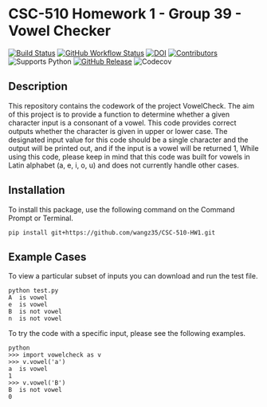 # CSC-510 Homework 1 - Group 39 - Vowel Checker
[![Build Status](https://app.travis-ci.com/wangz35/CSC-510-HW1.svg?branch=main)](https://app.travis-ci.com/wangz35/CSC-510-HW1)
<a href="https://github.com/wangz35/CSC-510-HW1/actions/workflows/<WORKFLOW_FILE>/badge.svg"><img alt="GitHub Workflow Status" src="https://img.shields.io/github/workflow/status/wangz35//CSC-510-HW1/Python%20Calculator"></a>
[![DOI](https://zenodo.org/badge/DOI/10.5281/zenodo.7023753.svg)](https://doi.org/10.5281/zenodo.7023753)
[![Contributors](https://img.shields.io/github/contributors/wangz35/CSC-510-HW1)](https://github.com/wangz35/CSC-510-HW1/graphs/contributors)
![Supports Python](https://img.shields.io/pypi/pyversions/pytest)
[![GitHub Release](https://img.shields.io/github/release/wangz35/CSC-510-HW1.svg)](https://github.com/wangz35/CSC-510-HW1/releases)
![Codecov](https://img.shields.io/codecov/c/github/wangz35/CSC-510-HW1)

## Description
This repository contains the codework of the project VowelCheck. The aim of this project is to provide a function to determine whether a given character input is a consonant of a vowel. This code provides correct outputs whether the character is given in upper or lower case.
The designated input value for this code should be a single character and the output will be printed out, and if the input is a vowel will be returned 1, 
While using this code, please keep in mind that this code was built for vowels in Latin alphabet (a, e, i, o, u) and does not currently handle other cases. 
## Installation
To install this package, use the following command on the Command Prompt or Terminal.
```
pip install git+https://github.com/wangz35/CSC-510-HW1.git
```
## Example Cases
To view a particular subset of inputs you can download and run the test file.
```
python test.py
A  is vowel
e  is vowel
B  is not vowel
n  is not vowel
```
To try the code with a specific input, please see the following examples.
```
python
>>> import vowelcheck as v
>>> v.vowel('a')
a  is vowel
1
>>> v.vowel('B')
B  is not vowel
0
```
